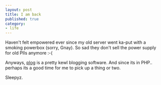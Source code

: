 ```yaml
---
layout: post
title: I am back
published: true
category:
- life
---
```

Haven't felt empowered ever since my old server went ka-put with a smoking powerbox (sorry, Gnay). So sad they don't sell the power supply for old PIIs anymore :-(  
  
Anyways, [plog](http://www.plogworld.org) is a pretty kewl blogging software. And since its in PHP.. perhaps its a good time for me to pick up a thing or two.  
  
Sleepyz.


